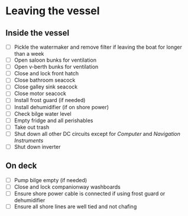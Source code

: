 # Leaving the vessel

## Inside the vessel

- [ ] Pickle the watermaker and remove filter if leaving the boat for longer than a week
- [ ] Open saloon bunks for ventilation
- [ ] Open v-berth bunks for ventilation
- [ ] Close and lock front hatch
- [ ] Close bathroom seacock
- [ ] Close galley sink seacock
- [ ] Close motor seacock
- [ ] Install frost guard (if needed)
- [ ] Install dehumidifier (if on shore power)
- [ ] Check bilge water level
- [ ] Empty fridge and all perishables
- [ ] Take out trash
- [ ] Shut down all other DC circuits except for _Computer_ and _Navigation Instruments_
- [ ] Shut down inverter

## On deck

- [ ] Pump bilge empty (if needed)
- [ ] Close and lock companionway washboards
- [ ] Ensure shore power cable is connected if using frost guard or dehumidifier
- [ ] Ensure all shore lines are well tied and not chafing